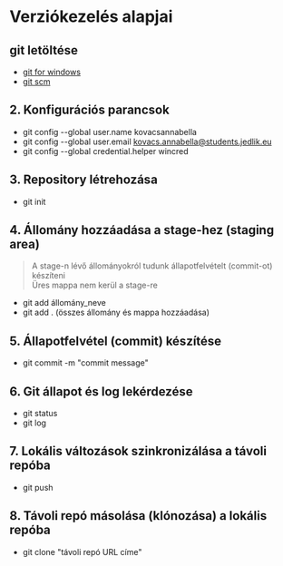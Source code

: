 # Verziókezelés alapjai
## git letöltése
 - [git for windows](https://gitforwindows.org/)
 - [git scm](https://git-scm.com/)
  ## 2. Konfigurációs parancsok
 - git config --global user.name kovacsannabella
 - git config --global user.email kovacs.annabella@students.jedlik.eu
 - git config --global credential.helper wincred
  ## 3. Repository létrehozása
 - git init
  ## 4. Állomány hozzáadása a stage-hez (staging area)
  > A stage-n lévő állományokról tudunk állapotfelvételt (commit-ot) készíteni  
  > Üres mappa nem kerül a stage-re
 - git add állomány_neve
 - git add . (összes állomány és mappa hozzáadása)
  ## 5. Állapotfelvétel (commit) készítése
 - git commit -m "commit message"
  ## 6. Git állapot és log lekérdezése
  - git status
  - git log
  ## 7. Lokális változások szinkronizálása a távoli repóba
  - git push
  ## 8. Távoli repó másolása (klónozása) a lokális repóba
  - git clone "távoli repó URL címe"